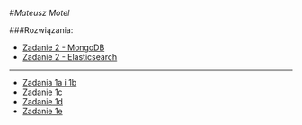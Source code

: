 #*Mateusz Motel*

###Rozwiązania:

* [Zadanie 2 - MongoDB](./zadanie2.md#mongodb)
* [Zadanie 2 - Elasticsearch](./zadanie2.md#elasticsearch)

***

* [Zadania 1a i 1b](./zadanie1.md#zadania-1a-i-1b)
* [Zadanie 1c](./zadanie1.md#zadanie-1c)
* [Zadanie 1d](./zadanie1.md#zadanie-1d)
* [Zadanie 1e](./zadanie1.md#zadanie-1e)
